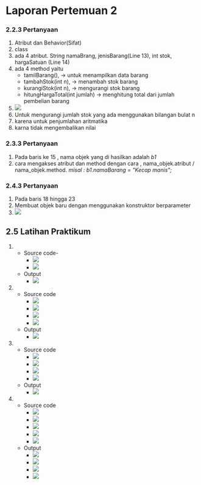 # Laporan Pertemuan 2

### 2.2.3 Pertanyaan
1. Atribut dan Behavior(Sifat)
2. class
3. ada 4 atribut. String namaBrang, jenisBarang(Line 13), int stok, hargaSatuan (Line 14)
4. ada 4 method yaitu 
    * tamilBarang(), -> untuk menampilkan data barang
    * tambahStok(int n), -> menambah stok barang
    * kurangiStok(int n), -> mengurangi stok barang
    * hitungHargaTotal(int jumlah) -> menghitung total dari jumlah pembelian barang
5. <img src="2.2.3 Nomor5.png">
6. Untuk mengurangi jumlah stok yang ada menggunakan bilangan bulat n
7. karena untuk penjumlahan aritmatika
8. karna tidak mengembalikan nilai

### 2.3.3 Pertanyaan
1. Pada baris ke 15 , nama objek yang di hasilkan adalah <i>b1</i>
2. cara mengakses atribut dan method dengan cara , nama_objek.atribut / nama_objek.method. <i>misal : b1.namaBarang = "Kecap manis"; </i>
### 2.4.3 Pertanyaan
1. Pada baris 18 hingga 23
2. Membuat objek baru dengan menggunakan konstruktor berparameter
3. <img src="2.4.3 Nomor3.png">

## 2.5 Latihan Praktikum
1. * Source code-
     - <img src="./screenshot/Number1_Code.png">
     - <img src="./screenshot/Number1_Code2.png">
   * Output
     - <img src="./screenshot/Number1_Output.png">
2. * Source code
     - <img src="./screenshot/Number2_Code.png">
     - <img src="./screenshot/Number2_Code2.png">
     - <img src="./screenshot/Number2_Code3.png">
     - <img src="./screenshot/Number2_Code4.png">
   * Output
     - <img src="./screenshot/Number2_Output.png">
3. * Source code
     - <img src="./screenshot/Number3_Code.png">
     - <img src="./screenshot/Number3_Code2.png">
     - <img src="./screenshot/Number3_Code3.png">
     - <img src="./screenshot/Number3_Code4.png">
   * Output
     - <img src="./screenshot/Number3_Output.png">
4. * Source code
     - <img src="./screenshot/Number4_Code.png">
     - <img src="./screenshot/Number4_Code2.png">
     - <img src="./screenshot/Number4_Code3.png">
     - <img src="./screenshot/Number4_Code4.png">
     - <img src="./screenshot/Number4_Code5.png">
   * Output
     - <img src="./screenshot/Number4_Output_MoveRight.png">
     - <img src="./screenshot/Number4_Output_MoveDown.png">
     - <img src="./screenshot/Number4_Output_MoveLeft.png">
     - <img src="./screenshot/Number4_Output_MoveUp.png">
     

